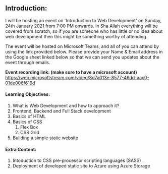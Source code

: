 ## Introduction:
I will be hosting an event on 'Introduction to Web Development' on Sunday, 24th January 2021 from 7:00 PM onwards. In Sha Allah everything will be covered from scratch, so if you are someone who has little or no idea about web development then this might be something worthy of attending.

The event will be hosted on Microsoft Teams, and all of you can attend by using the link provided below. Please provide your Name & Email address in the Google sheet linked below so that we can send you updates about the event through emails.

**Event recording link: (make sure to have a microsoft account)** https://web.microsoftstream.com/video/8d7a013e-8577-46dd-aac0-01de006f619d
#### Learning Objectives:
1. What is Web Development and how to approach it?
2. Frontend, Backend and Full Stack development
3. Basics of HTML
4. Basics of CSS
   1. Flex Box
   2. CSS Grid
5. Building a simple static website

#### Extra Content:
1. Intoduction to CSS pre-processor scripting languages (SASS)
2. Deployment of developed static site to Azure using Azure Storage